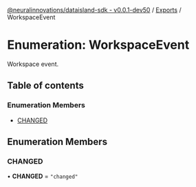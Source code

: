 [@neuralinnovations/dataisland-sdk - v0.0.1-dev50](../../README.md) / [Exports](../modules.md) / WorkspaceEvent

# Enumeration: WorkspaceEvent

Workspace event.

## Table of contents

### Enumeration Members

- [CHANGED](WorkspaceEvent.md#changed)

## Enumeration Members

### CHANGED

• **CHANGED** = ``"changed"``
